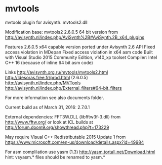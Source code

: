 # mvtools
mvtools plugin for avisynth. mvtools2.dll

Modification base:
  mvtools2 2.6.0.5 64 bit version from
  http://avisynth.nl/index.php/AviSynth%2B#AviSynth.2B_x64_plugins

Features
  2.6.0.5 x64 capable version ported under Avisynth 2.6 API
  Fixed access violation in MDepan
  Fixed access violation in x64 asm code
  Built with Visual Studio 2015 Community Edition, v140_xp toolset
  Compiler: Intel C++ 16 (because of inline 64 bit asm code)

Links
  http://avisynth.org.ru/mvtools/mvtools2.html
  http://ldesoras.free.fr/prod.html (2.6.0.5)
  http://avisynth.nl/index.php/MVTools
  http://avisynth.nl/index.php/External_filters#64-bit_filters 

For more information see also documents folder.

Current build as of March 31, 2016: 2.7.0.1

External dependencies: 
  FFT3W.DLL (libfftw3f-3.dll)
  from http://www.fftw.org/ or look at ICL builds at http://forum.doom9.org/showthread.php?t=173229
  
  May require Visual C++ Redistributable 2015 Update 1
  from https://www.microsoft.com/en-us/download/details.aspx?id=49984
  
For asm complilation use yasm (1.3)
  http://yasm.tortall.net/Download.html
  hint: vsyasm.* files should be renamed to yasm.*
